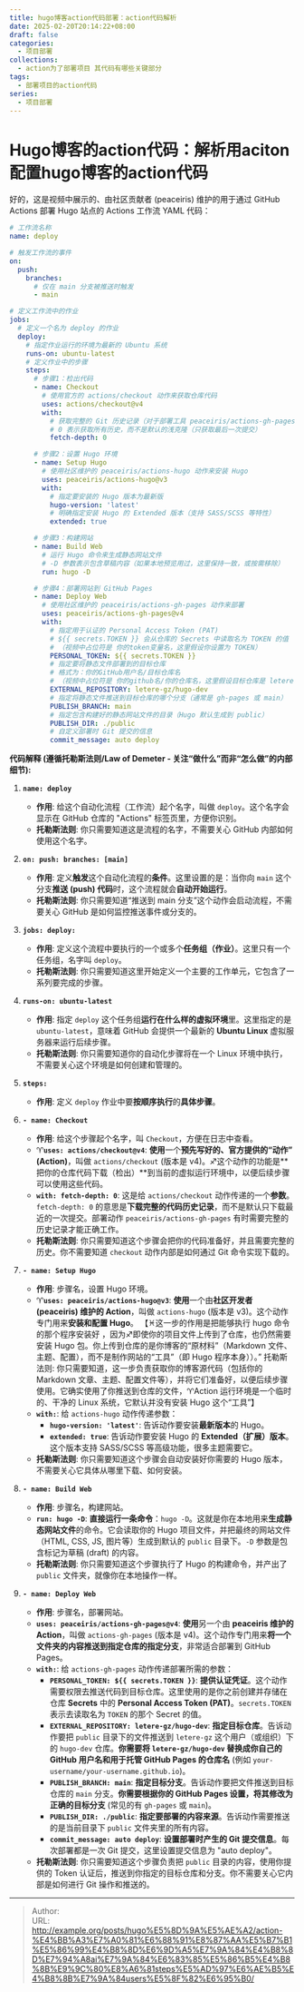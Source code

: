 ```yaml
---
title: hugo博客action代码部署：action代码解析
date: 2025-02-20T20:14:22+08:00
draft: false
categories:
  - 项目部署
collections:
  - action为了部署项目 其代码有哪些关键部分
tags:
  - 部署项目的action代码
series:
  - 项目部署
---
```


# Hugo博客的action代码：解析用aciton配置hugo博客的action代码

好的，这是视频中展示的、由社区贡献者 (peaceiris) 维护的用于通过 GitHub Actions 部署 Hugo 站点的 Actions 工作流 YAML 代码：

```yaml
# 工作流名称
name: deploy

# 触发工作流的事件
on:
  push:
    branches:
      # 仅在 main 分支被推送时触发
      - main

# 定义工作流中的作业
jobs:
  # 定义一个名为 deploy 的作业
  deploy:
    # 指定作业运行的环境为最新的 Ubuntu 系统
    runs-on: ubuntu-latest
    # 定义作业中的步骤
    steps:
      # 步骤1：检出代码
      - name: Checkout
        # 使用官方的 actions/checkout 动作来获取仓库代码
        uses: actions/checkout@v4
        with:
          # 获取完整的 Git 历史记录（对于部署工具 peaceiris/actions-gh-pages 可能需要）
          # 0 表示获取所有历史，而不是默认的浅克隆（只获取最后一次提交）
          fetch-depth: 0

      # 步骤2：设置 Hugo 环境
      - name: Setup Hugo
        # 使用社区维护的 peaceiris/actions-hugo 动作来安装 Hugo
        uses: peaceiris/actions-hugo@v3
        with:
          # 指定要安装的 Hugo 版本为最新版
          hugo-version: 'latest'
          # 明确指定安装 Hugo 的 Extended 版本（支持 SASS/SCSS 等特性）
          extended: true

      # 步骤3：构建网站
      - name: Build Web
        # 运行 Hugo 命令来生成静态网站文件
        # -D 参数表示包含草稿内容（如果本地预览用过，这里保持一致，或按需移除）
        run: hugo -D

      # 步骤4：部署网站到 GitHub Pages
      - name: Deploy Web
        # 使用社区维护的 peaceiris/actions-gh-pages 动作来部署
        uses: peaceiris/actions-gh-pages@v4
        with:
          # 指定用于认证的 Personal Access Token (PAT)
          # ${{ secrets.TOKEN }} 会从仓库的 Secrets 中读取名为 TOKEN 的值
          # （视频中占位符是 你的token变量名，这里假设你设置为 TOKEN）
          PERSONAL_TOKEN: ${{ secrets.TOKEN }}
          # 指定要将静态文件部署到的目标仓库
          # 格式为：你的GitHub用户名/目标仓库名
          # （视频中占位符是 你的github名/你的仓库名，这里假设目标仓库是 letere-gz/hugo-dev）
          EXTERNAL_REPOSITORY: letere-gz/hugo-dev
          # 指定将静态文件推送到目标仓库的哪个分支（通常是 gh-pages 或 main）
          PUBLISH_BRANCH: main
          # 指定包含构建好的静态网站文件的目录（Hugo 默认生成到 public）
          PUBLISH_DIR: ./public
          # 自定义部署时 Git 提交的信息
          commit_message: auto deploy
```

**代码解释 (遵循托勒斯法则/Law of Demeter - 关注“做什么”而非“怎么做”的内部细节):**

1.  **`name: deploy`**
    *   **作用**: 给这个自动化流程（工作流）起个名字，叫做 `deploy`。这个名字会显示在 GitHub 仓库的 "Actions" 标签页里，方便你识别。
    *   **托勒斯法则**: 你只需要知道这是流程的名字，不需要关心 GitHub 内部如何使用这个名字。

2.  **`on: push: branches: [main]`**
    *   **作用**: 定义**触发**这个自动化流程的**条件**。这里设置的是：当你向 `main` 这个分支**推送 (push) 代码**时，这个流程就会**自动开始运行**。
    *   **托勒斯法则**: 你只需要知道“推送到 main 分支”这个动作会启动流程，不需要关心 GitHub 是如何监控推送事件或分支的。

3.  **`jobs: deploy:`**
    *   **作用**: 定义这个流程中要执行的一个或多个**任务组（作业）**。这里只有一个任务组，名字叫 `deploy`。
    *   **托勒斯法则**: 你只需要知道这里开始定义一个主要的工作单元，它包含了一系列要完成的步骤。

4.  **`runs-on: ubuntu-latest`**
    *   **作用**: 指定 `deploy` 这个任务组**运行在什么样的虚拟环境**里。这里指定的是 `ubuntu-latest`，意味着 GitHub 会提供一个最新的 **Ubuntu Linux** 虚拟服务器来运行后续步骤。
    *   **托勒斯法则**: 你只需要知道你的自动化步骤将在一个 Linux 环境中执行，不需要关心这个环境是如何创建和管理的。

5.  **`steps:`**
    *   **作用**: 定义 `deploy` 作业中要**按顺序执行**的**具体步骤**。

6.  **`- name: Checkout`**
    *   **作用**: 给这个步骤起个名字，叫 `Checkout`，方便在日志中查看。
    *   ♈**`uses: actions/checkout@v4`**: **使用**一个**预先写好的、官方提供的“动作” (Action)**，叫做 `actions/checkout` (版本是 v4)。♐这个动作的功能是**把你的仓库代码下载（检出）**到当前的虚拟运行环境中，以便后续步骤可以使用这些代码。
    *   **`with: fetch-depth: 0`**: 这是给 `actions/checkout` 动作传递的一个**参数**。`fetch-depth: 0` 的意思是**下载完整的代码历史记录**，而不是默认只下载最近的一次提交。部署动作 `peaceiris/actions-gh-pages` 有时需要完整的历史记录才能正确工作。
    *   **托勒斯法则**: 你只需要知道这个步骤会把你的代码准备好，并且需要完整的历史。你不需要知道 `checkout` 动作内部是如何通过 Git 命令实现下载的。

7.  **`- name: Setup Hugo`**
    *   **作用**: 步骤名，设置 Hugo 环境。
    *   ♈**`uses: peaceiris/actions-hugo@v3`**: **使用**一个由**社区开发者 (peaceiris) 维护的 Action**，叫做 `actions-hugo` (版本是 v3)。这个动作专门用来**安装和配置 Hugo**。
	【♓这一步的作用是把能够执行 hugo 命令的那个程序安装好 ，因为♐即使你的项目文件上传到了仓库，也仍然需要安装 Hugo 包。你上传到仓库的是你博客的“原材料”（Markdown 文件、主题、配置），而不是制作网站的“工具”（即 Hugo 程序本身））。”
托勒斯法则: 你只需要知道，这一步负责获取你的博客源代码（包括你的 Markdown 文章、主题、配置文件等），并将它们准备好，以便后续步骤使用。它确实使用了你推送到仓库的文件，♈Action 运行环境是一个临时的、干净的 Linux 系统，它默认并没有安装 Hugo 这个“工具”】
    *   **`with:`**: 给 `actions-hugo` 动作传递参数：
        *   **`hugo-version: 'latest'`**: 告诉动作要安装**最新版本**的 Hugo。
        *   **`extended: true`**: 告诉动作要安装 Hugo 的 **Extended（扩展）版本**。这个版本支持 SASS/SCSS 等高级功能，很多主题需要它。
    *   **托勒斯法则**: 你只需要知道这个步骤会自动安装好你需要的 Hugo 版本，不需要关心它具体从哪里下载、如何安装。

8.  **`- name: Build Web`**
    *   **作用**: 步骤名，构建网站。
    *   **`run: hugo -D`**: **直接运行一条命令**：`hugo -D`。这就是你在本地用来**生成静态网站文件**的命令。它会读取你的 Hugo 项目文件，并把最终的网站文件（HTML, CSS, JS, 图片等）生成到默认的 `public` 目录下。`-D` 参数是包含标记为草稿 (draft) 的内容。
    *   **托勒斯法则**: 你只需要知道这个步骤执行了 Hugo 的构建命令，并产出了 `public` 文件夹，就像你在本地操作一样。

9.  **`- name: Deploy Web`**
    *   **作用**: 步骤名，部署网站。
    *   **`uses: peaceiris/actions-gh-pages@v4`**: **使用**另一个由 **peaceiris 维护的 Action**，叫做 `actions-gh-pages` (版本是 v4)。这个动作专门用来**将一个文件夹的内容推送到指定仓库的指定分支**，非常适合部署到 GitHub Pages。
    *   **`with:`**: 给 `actions-gh-pages` 动作传递部署所需的参数：
        *   **`PERSONAL_TOKEN: ${{ secrets.TOKEN }}`**: **提供认证凭证**。这个动作需要权限去推送代码到目标仓库。这里使用的是你之前创建并存储在仓库 **Secrets** 中的 **Personal Access Token (PAT)**。`secrets.TOKEN` 表示去读取名为 `TOKEN` 的那个 Secret 的值。
        *   **`EXTERNAL_REPOSITORY: letere-gz/hugo-dev`**: **指定目标仓库**。告诉动作要把 `public` 目录下的文件推送到 `letere-gz` 这个用户（或组织）下的 `hugo-dev` 仓库。**你需要将 `letere-gz/hugo-dev` 替换成你自己的 GitHub 用户名和用于托管 GitHub Pages 的仓库名** (例如 `your-username/your-username.github.io`)。
        *   **`PUBLISH_BRANCH: main`**: **指定目标分支**。告诉动作要把文件推送到目标仓库的 `main` 分支。**你需要根据你的 GitHub Pages 设置，将其修改为正确的目标分支** (常见的有 `gh-pages` 或 `main`)。
        *   **`PUBLISH_DIR: ./public`**: **指定要部署的内容来源**。告诉动作需要推送的是当前目录下 `public` 文件夹里的所有内容。
        *   **`commit_message: auto deploy`**: **设置部署时产生的 Git 提交信息**。每次部署都是一次 Git 提交，这里设置提交信息为 "auto deploy"。
    *   **托勒斯法则**: 你只需要知道这个步骤负责把 `public` 目录的内容，使用你提供的 Token 认证后，推送到你指定的目标仓库和分支。你不需要关心它内部是如何进行 Git 操作和推送的。

---

> Author:   
> URL: http://example.org/posts/hugo%E5%8D%9A%E5%AE%A2/action-%E4%BB%A3%E7%A0%81%E6%88%91%E8%87%AA%E5%B7%B1%E5%86%99%E4%B8%8D%E6%9D%A5%E7%9A%84%E4%B8%8D%E7%94%A8ai%E7%9A%84%E6%83%85%E5%86%B5%E4%B8%8B%E9%9C%80%E8%A6%81steps%E5%AD%97%E6%AE%B5%E4%B8%8B%E7%9A%84users%E5%8F%82%E6%95%B0/  

